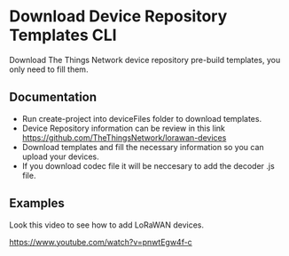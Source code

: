 # Download Device Repository Templates CLI

Download The Things Network device repository pre-build templates, you only need to fill them.

## Documentation

- Run create-project into deviceFiles folder to download templates.
- Device Repository information can be review in this link https://github.com/TheThingsNetwork/lorawan-devices
- Download templates and fill the necessary information so you can upload your devices.
- If you download codec file it will be neccesary to add the decoder .js file.

## Examples

Look this video to see how to add LoRaWAN devices.

https://www.youtube.com/watch?v=pnwtEgw4f-c
